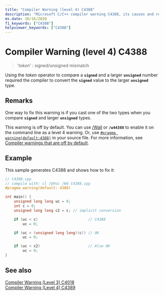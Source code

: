 ```yaml
---
title: "Compiler Warning (level 4) C4388"
description: "Microsoft C/C++ compiler warning C4388, its causes and resolution."
ms.date: 10/16/2020
f1_keywords: ["C4388"]
helpviewer_keywords: ["C4388"]
---
```

# Compiler Warning (level 4) C4388

> '*token*' : signed/unsigned mismatch

Using the *token* operator to compare a **`signed`** and a larger **`unsigned`** number required the compiler to convert the **`signed`** value to the larger **`unsigned`** type.

## Remarks

One way to fix this warning is if you cast one of the two types when you compare **`signed`** and larger **`unsigned`** types.

This warning is off by default. You can use [/Wall](../../build/reference/compiler-option-warning-level.md) or **`/w44388`** to enable it on the command line as a level 4 warning. Or, use [`#pragma warning(default:4388)`](../../preprocessor/warning.md) in your source file. For more information, see [Compiler warnings that are off by default](../../preprocessor/compiler-warnings-that-are-off-by-default.md).

## Example

This sample generates C4388 and shows how to fix it:

```cpp
// C4388.cpp
// compile with: cl /EHsc /W4 C4388.cpp
#pragma warning(default: 4388)

int main() {
    unsigned long long uc = 0;
    int c = 0;
    unsigned long long c2 = c; // implicit conversion

    if (uc < c)                       // C4388
        uc = 0;

    if (uc < (unsigned long long)(c)) // OK
        uc = 0;

    if (uc < c2)                      // Also OK
        uc = 0;
}
```

## See also

[Compiler Warning (Level 3) C4018](compiler-warning-level-3-c4018.md)\
[Compiler Warning (Level 4) C4389](compiler-warning-level-4-c4389.md)

